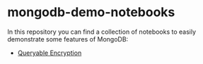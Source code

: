 # mongodb-demo-notebooks

In this repository you can find a collection of notebooks to easily demonstrate some features of MongoDB:

- [Queryable Encryption](queryable-encrytpion/README.md)